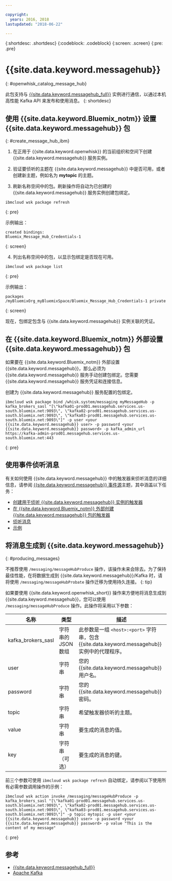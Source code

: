 ```yaml
---

copyright:
  years: 2016, 2018
lastupdated: "2018-06-22"

---
```


{:shortdesc: .shortdesc}
{:codeblock: .codeblock}
{:screen: .screen}
{:pre: .pre}

# {{site.data.keyword.messagehub}}
{: #openwhisk_catalog_message_hub}

此包支持与 [{{site.data.keyword.messagehub_full}}](https://developer.ibm.com/messaging/message-hub) 实例进行通信，以通过本机高性能 Kafka API 来发布和使用消息。
{: shortdesc}

## 使用 {{site.data.keyword.Bluemix_notm}} 设置 {{site.data.keyword.messagehub}} 包
{: #create_message_hub_ibm}

1. 在正用于 {{site.data.keyword.openwhisk}} 的当前组织和空间下创建 {{site.data.keyword.messagehub}} 服务实例。

2. 验证要侦听的主题在 {{site.data.keyword.messagehub}} 中是否可用，或者创建新主题，例如名为 **mytopic** 的主题。

3. 刷新名称空间中的包。刷新操作将自动为已创建的 {{site.data.keyword.messagehub}} 服务实例创建包绑定。
  ```
  ibmcloud wsk package refresh
  ```
  {: pre}

  示例输出：
  ```
  created bindings:
  Bluemix_Message_Hub_Credentials-1
  ```
  {: screen}

4. 列出名称空间中的包，以显示包绑定是否现在可用。
  ```
  ibmcloud wsk package list
  ```
  {: pre}

  示例输出：
  ```
  packages
  /myBluemixOrg_myBluemixSpace/Bluemix_Message_Hub_Credentials-1 private
  ```
  {: screen}

  现在，包绑定包含与 {{site.data.keyword.messagehub}} 实例关联的凭证。

## 在 {{site.data.keyword.Bluemix_notm}} 外部设置 {{site.data.keyword.messagehub}} 包

如果要在 {{site.data.keyword.Bluemix_notm}} 外部设置 {{site.data.keyword.messagehub}}，那么必须为 {{site.data.keyword.messagehub}} 服务手动创建包绑定。您需要 {{site.data.keyword.messagehub}} 服务凭证和连接信息。

创建为 {{site.data.keyword.messagehub}} 服务配置的包绑定。
```
ibmcloud wsk package bind /whisk.system/messaging myMessageHub -p kafka_brokers_sasl "[\"kafka01-prod01.messagehub.services.us-south.bluemix.net:9093\", \"kafka02-prod01.messagehub.services.us-south.bluemix.net:9093\", \"kafka03-prod01.messagehub.services.us-south.bluemix.net:9093\"]" -p user <your {{site.data.keyword.messagehub}} user> -p password <your {{site.data.keyword.messagehub}} password> -p kafka_admin_url https://kafka-admin-prod01.messagehub.services.us-south.bluemix.net:443
```
{: pre}

## 使用事件侦听消息

有关如何使用 {{site.data.keyword.messagehub}} 中的触发器来侦听消息的详细信息，请参阅 [{{site.data.keyword.messagehub}} 事件源](./openwhisk_messagehub.html)主题，其中涵盖以下任务：
* [创建用于侦听 {{site.data.keyword.messagehub}} 实例的触发器](./openwhisk_messagehub.html#create_message_hub_trigger)
* [在 {{site.data.keyword.Bluemix_notm}} 外部创建 {{site.data.keyword.messagehub}} 包的触发器](./openwhisk_messagehub.html#create_message_hub_trigger_outside)
* [侦听消息](./openwhisk_messagehub.html#message_hub_listen)
* [示例](./openwhisk_messagehub.html#examples)

## 将消息生成到 {{site.data.keyword.messagehub}}
{: #producing_messages}

不推荐使用 `/messaging/messageHubProduce` 操作，该操作未来会除去。为了保持最佳性能，在将数据生成到 {{site.data.keyword.messagehub}}/Kafka 时，请将使用 `/messaging/messageHubProbate` 操作迁移为使用持久连接。
{: tip}

如果要使用 {{site.data.keyword.openwhisk_short}} 操作来方便地将消息生成到 {{site.data.keyword.messagehub}}，您可以使用 `/messaging/messageHubProduce` 操作。此操作将采用以下参数：

|名称|类型|描述|
|---|---|---|
|kafka_brokers_sasl|字符串的 JSON 数组|此参数是一组 `<host>:<port>` 字符串，包含 {{site.data.keyword.messagehub}} 实例中的代理程序。|
|user|字符串|您的 {{site.data.keyword.messagehub}} 用户名。|
|password|字符串|您的 {{site.data.keyword.messagehub}} 密码。|
|topic|字符串|希望触发器侦听的主题。|
|value|字符串|要生成的消息的值。|
|key|字符串（可选）|要生成的消息的键。|

前三个参数可使用 `ibmcloud wsk package refresh` 自动绑定，请参阅以下使用所有必需参数调用操作的示例：
```
ibmcloud wsk action invoke /messaging/messageHubProduce -p kafka_brokers_sasl "[\"kafka01-prod01.messagehub.services.us-south.bluemix.net:9093\", \"kafka02-prod01.messagehub.services.us-south.bluemix.net:9093\", \"kafka03-prod01.messagehub.services.us-south.bluemix.net:9093\"]" -p topic mytopic -p user <your {{site.data.keyword.messagehub}} user> -p password <your {{site.data.keyword.messagehub}} password> -p value "This is the content of my message"
```
{: pre}

## 参考
- [{{site.data.keyword.messagehub_full}}](https://developer.ibm.com/messaging/message-hub/)
- [Apache Kafka](https://kafka.apache.org/)
